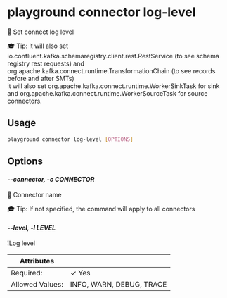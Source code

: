 # playground connector log-level

🧬 Set connect log level  
  
🎓 Tip: it will also set io.confluent.kafka.schemaregistry.client.rest.RestService (to see schema registry rest requests) and org.apache.kafka.connect.runtime.TransformationChain (to see records before and after SMTs)  
        it will also set org.apache.kafka.connect.runtime.WorkerSinkTask for sink and org.apache.kafka.connect.runtime.WorkerSourceTask for source connectors.

## Usage

```bash
playground connector log-level [OPTIONS]
```

## Options

#### *--connector, -c CONNECTOR*

🔗 Connector name  
  
🎓 Tip: If not specified, the command will apply to all connectors

#### *--level, -l LEVEL*

❕Log level

| Attributes      | &nbsp;
|-----------------|-------------
| Required:       | ✓ Yes
| Allowed Values: | INFO, WARN, DEBUG, TRACE


